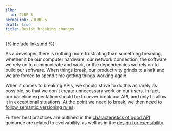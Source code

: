 ```yaml
---
jlbp:
  id: JLBP-6
permalink: /JLBP-6
draft: true
title: Resist breaking changes
---
```


{% include links.md %}

As a developer there is nothing more frustrating than something breaking, whether it be our computer hardware, our network connection, the software we rely on to communicate and work, or the dependencies we rely on to build our software. When things break, our productivity grinds to a halt and we are forced to spend time getting things working again.

When it comes to breaking APIs, we should strive to do this as rarely as possible, so that we don't create unnecessary work on our users. In fact, our baseline expectation should be to never break our API, and only to allow it in exceptional situations. At the point we need to break, we then need to [follow semantic versioning rules](/JLBP-5).

Further best practices are outlined in the [characteristics of good API](/JLBP-1) guidance are related to evolvability, as well as in the [design for exensibility](/JLBP-9).